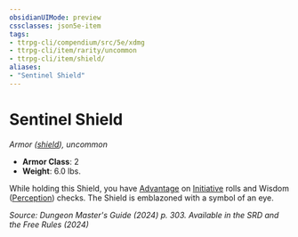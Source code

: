 ```yaml
---
obsidianUIMode: preview
cssclasses: json5e-item
tags:
- ttrpg-cli/compendium/src/5e/xdmg
- ttrpg-cli/item/rarity/uncommon
- ttrpg-cli/item/shield/
aliases: 
- "Sentinel Shield"
---
```

# Sentinel Shield
*Armor ([shield](/3-Mechanics/CLI/items/shield-xphb.md)), uncommon*  


- **Armor Class**: 2
- **Weight**: 6.0 lbs.

While holding this Shield, you have [Advantage](/3-Mechanics/CLI/variant-rules/advantage-xphb.md) on [Initiative](/3-Mechanics/CLI/variant-rules/initiative-xphb.md) rolls and Wisdom ([Perception](/3-Mechanics/CLI/skills.md#Perception)) checks. The Shield is emblazoned with a symbol of an eye.

*Source: Dungeon Master's Guide (2024) p. 303. Available in the <span title='Systems Reference Document (5.2)'>SRD</span> and the Free Rules (2024)*